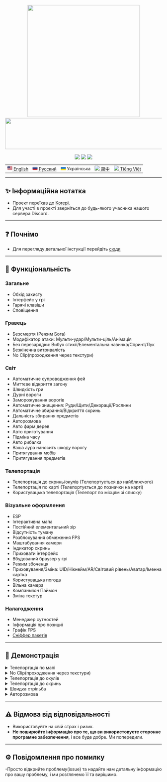 <p align="center">
  <a href="#"><img width="360" height="360" src="https://media.discordapp.net/attachments/1033549666769449002/1107009612210765955/matches.png"></a>
  <a href="#"><img width="650" height="100" src="https://share.creavite.co/FBkHy3zbN4CgWCr0.gif"></a>
</p>

<p align="center">
	<a href="https://github.com/Korepi/keyauth-cpp-library/releases"><img src="https://img.shields.io/github/downloads/Korepi/keyauth-cpp-library/total.svg?style=for-the-badge&color=darkcyan"></a>
	<a href="https://github.com/Korepi/Korepi/graphs/contributors"><img src="https://img.shields.io/github/contributors/Korepi/Korepi?style=for-the-badge&color=darkcyan"></a>
	<a href="https://discord.gg/cottonbuds"><img src="https://img.shields.io/discord/440536354544156683?label=Discord&logo=discord&style=for-the-badge&color=darkviolet"></a>
</p>

<div align="center">
<table>
  <tr>
    <td valign="center"><a href="README.md"><img src="https://github.com/twitter/twemoji/blob/master/assets/svg/1f1fa-1f1f8.svg" width="16"/> English</td>
    <td valign="center"><a href="README_ru-ru.md"><img src="https://github.com/twitter/twemoji/blob/master/assets/svg/1f1f7-1f1fa.svg" width="16"/> Русский</a></td>
    <td valign="center"><img src="https://github.com/Andrew1397/Ukraine/blob/main/Flag_of_Ukraine.png" width="16"/> Українська</a></td>
    <td valign="center"><a href="README_zh-cn.md"><img src="https://em-content.zobj.net/thumbs/120/twitter/351/flag-china_1f1e8-1f1f3.png" width="16"/> 简中</a></td>
    <td valign="center"><a href="README_vi-vn.md"><img src="https://em-content.zobj.net/thumbs/160/twitter/53/flag-for-vietnam_1f1fb-1f1f3.png" width="16"/> Tiếng Việt</a></td>
    
  </tr>
</table>
</div>

---

## ✨ Інформаційна нотатка

- Проєкт переїхав до [Korepi](https://github.com/Korepi/Korepi-Private-Repo).
- Для участі в проєкті зверніться до будь-якого учасника нашого сервера Discord.

---

## ❓ Почнімо

- Для перегляду детальної інстукції перейдіть [сюди](https://github.com/Korepi/Korepi-Tutorial)

---

## 🎨 Функціональність

### Загальне

- Обхід захисту
- Інтерфейс у грі
- Гарячі клавіши
- Сповіщення

### Гравець

- Безсмертя (Режим Бога)
- Модифікатор атаки: Мульти-удар/Мульти-ціль/Анімація
- Без перезарядки: Вибух стихії/Елементальна навичка/Спринт/Лук
- Безкінечна витривалість
- No Clip(проходження через текстури)

### Світ

- Автоматичне супроводження фей
- Миттєве відкриття загону
- Швидкість гри
- Дурні вороги
- Заморожування ворогів
- Автоматичне знищення: Руди/Щити/Декорації/Рослини
- Автоматичне збирання/Відкриття скринь
- Дальність збирання предметів
- Авторозмова
- Авто фарм дерев
- Авто приготування
- Підміна часу
- Авто рибалка
- Ваша аура наносить шкоду ворогу
- Притягування мобів
- Притягування предметів

### Телепортація

- Телепортація до скринь/окулів (Телепортується до найближчого)
- Телепортація по карті (Телепортується до позначки на карті)
- Користувацька телепортація (Телепорт по місцям зі списку)

### Візуальне оформлення

- ESP
- Інтерактивна мапа
- Постійний елементальний зір
- Відсутність туману
- Розблокування обмеження FPS
- Маштабування камери
- Індикатор скринь
- Приховати інтерфейс
- Вбудований браузер у грі
- Режим збоченця
- Приховування/Зміна: UID/Нікнейм/AR/Світовий рівень/Аватар/Іменна картка
- Користувацька погода
- Вільна камера
- Компаньйон Паймон
- Зміна текстур

### Налагодження

- Менеджер сутностей
- Інформація про позициї
- Графік FPS
- [Сніффер пакетів](https://github.com/Akebi-Group/Akebi-PacketSniffer)

---

## 🎣 Демонстрація

<details>
  <summary>Телепортація по мапі</summary>
  <img src="https://github.com/CallowBlack/gif-demos/blob/main/genshin-cheat/map-teleport-demo.gif"/>
</details>
<details>
  <summary>No Clip(проходження через текстури)</summary>
  <img src="https://github.com/CallowBlack/gif-demos/blob/main/genshin-cheat/noclip-demo.gif"/>
</details>
<details>
  <summary>Телепортація до окулів</summary>
  <img src="https://github.com/CallowBlack/gif-demos/blob/main/genshin-cheat/oculi-teleport-demo.gif"/>
</details>
<details>
  <summary>Телепортація до скринь</summary>
  <img src="https://github.com/CallowBlack/gif-demos/blob/main/genshin-cheat/chest-teleport-demo.gif"/>
</details>
<details>
  <summary>Швидка стрільба</summary>
  <img src="https://github.com/CallowBlack/gif-demos/blob/main/genshin-cheat/rapid-fire-demo.gif"/>
</details>
<details>
  <summary>Авторозмова</summary>
  <img src="https://github.com/CallowBlack/gif-demos/blob/main/genshin-cheat/auto-talk-demo.gif"/>
</details>

---

## ⚠ Відмова від відповідальності

- Використовуйте на свій страх і ризик.
- **Не поширюйте інформацію про те, що ви використовуєте стороннє програмне забезпечення**, і все буде добре. Ми попередили.

---

## ⚙ Повідомлення про помилку

-Просто відкрийте проблему(issue) та надайте нам детальну інформацію про вашу проблему, і ми розглянемо її та вирішимо.
